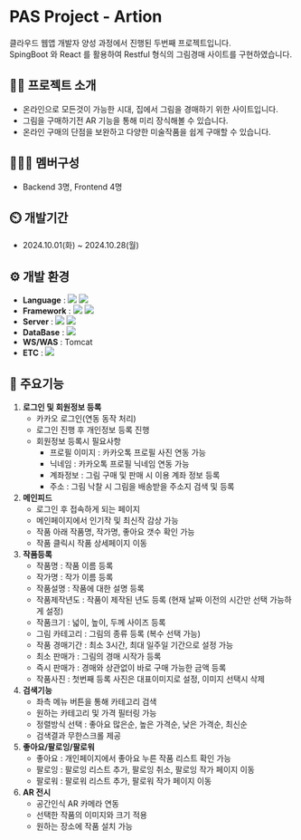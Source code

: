 # PAS Project - Artion
클라우드 웹앱 개발자 양성 과정에서 진행된 두번째 프로젝트입니다. 
</br>SpingBoot 와 React 를 활용하여 Restful 형식의 그림경매 사이트를 구현하였습니다.
## 👨‍🏫 프로젝트 소개
- 온라인으로 모든것이 가능한 시대, 집에서 그림을 경매하기 위한 사이트입니다.
- 그림을 구매하기전 AR 기능을 통해 미리 장식해볼 수 있습니다.
- 온라인 구매의 단점을 보완하고 다양한 미술작품을 쉽게 구매할 수 있습니다.
## 🧑‍🤝‍🧑 멤버구성
- Backend 3명, Frontend 4명
## ⏲️ 개발기간
- 2024.10.01(화) ~ 2024.10.28(월)
## ⚙️ 개발 환경
- **Language** : <img src="https://img.shields.io/badge/java-007396?style=for-the-badge&logo=java&logoColor=white"> <img src="https://img.shields.io/badge/javascript-F7DF1E?style=for-the-badge&logo=javascript&logoColor=black">
- **Framework** : <img src="https://img.shields.io/badge/springboot-6DB33F?style=for-the-badge&logo=springboot&logoColor=white"> <img src="https://img.shields.io/badge/react-61DAFB?style=for-the-badge&logo=react&logoColor=black"> 
- **Server** : <img src="https://img.shields.io/badge/firebase-FFCA28?style=for-the-badge&logo=firebase&logoColor=white"> <img src="https://img.shields.io/badge/AWS-232F3E?style=for-the-badge&logo=AWS&logoColor=white">
- **DataBase** :  <img src="https://img.shields.io/badge/mariaDB-003545?style=for-the-badge&logo=mariaDB&logoColor=white">
- **WS/WAS** : Tomcat
- **ETC** : <img src="https://img.shields.io/badge/git-F05032?style=for-the-badge&logo=git&logoColor=white">
## 📌 주요기능
1. **로그인 및 회원정보 등록**
   + 카카오 로그인(연동 동작 처리)
   + 로그인 진행 후 개인정보 등록 진행
   + 회원정보 등록시 필요사항
      + 프로필 이미지 : 카카오톡 프로필 사진 연동 가능
      + 닉네임 : 카카오톡 프로필 닉네임 연동 가능
      + 계좌정보 : 그림 구매 및 판매 시 이용 계좌 정보 등록
      + 주소 : 그림 낙찰 시 그림을 배송받을 주소지 검색 및 등록
2. **메인피드**
   + 로그인 후 접속하게 되는 페이지
   + 메인페이지에서 인기작 및 최신작 감상 가능
   + 작품 아래 작품명, 작가명, 좋아요 갯수 확인 가능
   + 작품 클릭시 작품 상세페이지 이동
3. **작품등록**
   + 작품명 : 작품 이름 등록
   + 작가명 : 작가 이름 등록
   + 작품설명 : 작품에 대한 설명 등록
   + 작품제작년도 : 작품이 제작된 년도 등록 (현재 날짜 이전의 시간만 선택 가능하게 설정)
   + 작품크기 : 넓이, 높이, 두께 사이즈 등록
   + 그림 카테고리 : 그림의 종류 등록 (복수 선택 가능)
   + 작품 경매기간 : 최소 3시간, 최대 일주일 기간으로 설정 가능
   + 최소 판매가 : 그림의 경매 시작가 등록
   + 즉시 판매가 : 경매와 상관없이 바로 구매 가능한 금액 등록
   + 작품사진 : 첫번째 등록 사진은 대표이미지로 설정, 이미지 선택시 삭제
4. **검색기능**
   + 좌측 메뉴 버튼을 통해 카테고리 검색
   + 원하는 카테고리 및 가격 필터링 가능
   + 정렬방식 선택 : 좋아요 많은순, 높은 가격순, 낮은 가격순, 최신순
   + 검색결과 무한스크롤 제공
5. **좋아요/팔로잉/팔로워**
   + 좋아요 : 개인페이지에서 좋아요 누른 작품 리스트 확인 가능
   + 팔로잉 : 팔로잉 리스트 추가, 팔로잉 취소, 팔로잉 작가 페이지 이동
   + 팔로워 : 팔로워 리스트 추가, 팔로워 작가 페이지 이동
6. **AR 전시**
   + 공간인식 AR 카메라 연동
   + 선택한 작품의 이미지와 크기 적용
   + 원하는 장소에 작품 설치 가능
